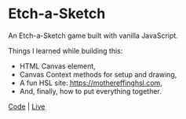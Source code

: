 # Etch-a-Sketch

An Etch-a-Sketch game built with vanilla JavaScript.

Things I learned while building this:

- HTML Canvas element,
- Canvas Context methods for setup and drawing,
- A fun HSL site: https://mothereffinghsl.com,
- And, finally, how to put everything together.

[Code](https://github.com/abhay-vats/javascript-etch-a-sketch) | [Live](https://abhay-vats.github.io/javascript-etch-a-sketch)
